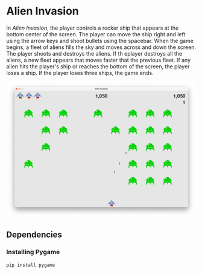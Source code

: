 # Alien Invasion

In *Alien Invasion*, the player controls a rocker ship that appears
at the bottom center of the screen. The player can move the ship
right and left using the arrow keys and shoot bullets using the
spacebar. When the game begins, a fleet of aliens fills the sky
and moves across and down the screen. The player shoots and
destroys the aliens. If th eplayer destroys all the aliens, a new fleet
appears that moves faster that the previous fleet. If any alien hits
the player's ship or reaches the bottom of the screen, the player
loses a ship. If the player loses three ships, the game ends.



<img src="./game_screenshot.png" width="600" />



## Dependencies

### Installing Pygame

```
pip install pygame
```
